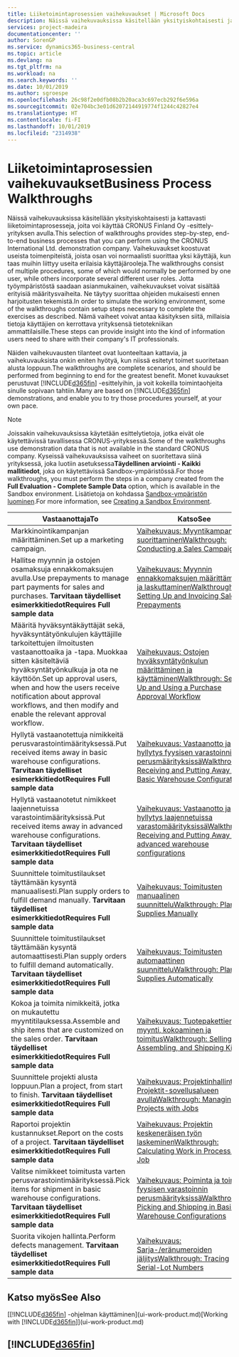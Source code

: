 ```yaml
---
title: Liiketoimintaprosessien vaihekuvaukset | Microsoft Docs
description: Näissä vaihekuvauksissa käsitellään yksityiskohtaisesti ja kattavasti liiketoimintaprosesseja, joita voi käyttää CRONUS Finland Oy -esittely-yrityksen avulla. Vaihekuvaukset koostuvat useista toimenpiteistä, joista osan voi normaalisti suorittaa yksi käyttäjä, kun taas muihin liittyy useita erilaisia käyttäjärooleja. Jotta työympäristöstä saadaan asianmukainen, vaihekuvaukset voivat sisältää erityisiä määritysvaiheita. Ne täytyy suorittaa ohjeiden mukaisesti ennen harjoitusten tekemistä. Nämä vaiheet voivat antaa käsityksen siitä, millaisia tietoja käyttäjien on kerrottava yrityksensä tietotekniikan ammattilaisille.
services: project-madeira
documentationcenter: ''
author: SorenGP
ms.service: dynamics365-business-central
ms.topic: article
ms.devlang: na
ms.tgt_pltfrm: na
ms.workload: na
ms.search.keywords: ''
ms.date: 10/01/2019
ms.author: sgroespe
ms.openlocfilehash: 26c98f2e0dfb08b2b20aca3c697ecb292f6e596a
ms.sourcegitcommit: 02e704bc3e01d62072144919774f1244c42827e4
ms.translationtype: HT
ms.contentlocale: fi-FI
ms.lasthandoff: 10/01/2019
ms.locfileid: "2314938"
---
```

# <a name="business-process-walkthroughs"></a><span data-ttu-id="2c780-106">Liiketoimintaprosessien vaihekuvaukset</span><span class="sxs-lookup"><span data-stu-id="2c780-106">Business Process Walkthroughs</span></span>
<span data-ttu-id="2c780-107">Näissä vaihekuvauksissa käsitellään yksityiskohtaisesti ja kattavasti liiketoimintaprosesseja, joita voi käyttää CRONUS Finland Oy -esittely-yrityksen avulla.</span><span class="sxs-lookup"><span data-stu-id="2c780-107">This selection of walkthroughs provides step-by-step, end-to-end business processes that you can perform using the CRONUS International Ltd. demonstration company.</span></span> <span data-ttu-id="2c780-108">Vaihekuvaukset koostuvat useista toimenpiteistä, joista osan voi normaalisti suorittaa yksi käyttäjä, kun taas muihin liittyy useita erilaisia käyttäjärooleja.</span><span class="sxs-lookup"><span data-stu-id="2c780-108">The walkthroughs consist of multiple procedures, some of which would normally be performed by one user, while others incorporate several different user roles.</span></span> <span data-ttu-id="2c780-109">Jotta työympäristöstä saadaan asianmukainen, vaihekuvaukset voivat sisältää erityisiä määritysvaiheita. Ne täytyy suorittaa ohjeiden mukaisesti ennen harjoitusten tekemistä.</span><span class="sxs-lookup"><span data-stu-id="2c780-109">In order to simulate the working environment, some of the walkthroughs contain setup steps necessary to complete the exercises as described.</span></span> <span data-ttu-id="2c780-110">Nämä vaiheet voivat antaa käsityksen siitä, millaisia tietoja käyttäjien on kerrottava yrityksensä tietotekniikan ammattilaisille.</span><span class="sxs-lookup"><span data-stu-id="2c780-110">These steps can provide insight into the kind of information users need to share with their company's IT professionals.</span></span>  

 <span data-ttu-id="2c780-111">Näiden vaihekuvausten tilanteet ovat luonteeltaan kattavia, ja vaihekuvauksista onkin eniten hyötyä, kun niissä esitetyt toimet suoritetaan alusta loppuun.</span><span class="sxs-lookup"><span data-stu-id="2c780-111">The walkthroughs are complete scenarios, and should be performed from beginning to end for the greatest benefit.</span></span> <span data-ttu-id="2c780-112">Monet kuvaukset perustuvat [!INCLUDE[d365fin](includes/d365fin_md.md)] -esittelyihin, ja voit kokeilla toimintaohjeita sinulle sopivaan tahtiin.</span><span class="sxs-lookup"><span data-stu-id="2c780-112">Many are based on [!INCLUDE[d365fin](includes/d365fin_md.md)] demonstrations, and enable you to try those procedures yourself, at your own pace.</span></span>  

> [!NOTE]
> <span data-ttu-id="2c780-113">Joissakin vaihekuvauksissa käytetään esittelytietoja, jotka eivät ole käytettävissä tavallisessa CRONUS-yrityksessä.</span><span class="sxs-lookup"><span data-stu-id="2c780-113">Some of the walkthroughs use demonstration data that is not available in the standard CRONUS company.</span></span> <span data-ttu-id="2c780-114">Kyseissä vaihekuvauksissa vaiheet on suoritettava siinä yrityksessä, joka luotiin asetuksessa**Täydellinen arviointi - Kaikki mallitiedot**, joka on käytettävissä Sandbox-ympäristössä.</span><span class="sxs-lookup"><span data-stu-id="2c780-114">For those walkthroughs, you must perform the steps in a company created from the **Full Evaluation - Complete Sample Data** option, which is available in the Sandbox environment.</span></span> <span data-ttu-id="2c780-115">Lisätietoja on kohdassa [Sandbox-ympäristön luominen](across-how-create-sandbox-environment.md).</span><span class="sxs-lookup"><span data-stu-id="2c780-115">For more information, see [Creating a Sandbox Environment](across-how-create-sandbox-environment.md).</span></span>

|<span data-ttu-id="2c780-116">Vastaanottaja</span><span class="sxs-lookup"><span data-stu-id="2c780-116">To</span></span>|<span data-ttu-id="2c780-117">Katso</span><span class="sxs-lookup"><span data-stu-id="2c780-117">See</span></span>|  
|--------|---------|  
|<span data-ttu-id="2c780-118">Markkinointikampanjan määrittäminen.</span><span class="sxs-lookup"><span data-stu-id="2c780-118">Set up a marketing campaign.</span></span>|[<span data-ttu-id="2c780-119">Vaihekuvaus: Myyntikampanjan suorittaminen</span><span class="sxs-lookup"><span data-stu-id="2c780-119">Walkthrough: Conducting a Sales Campaign</span></span>](walkthrough-conducting-a-sales-campaign.md)|  
|<span data-ttu-id="2c780-120">Hallitse myynnin ja ostojen osamaksuja ennakkomaksujen avulla.</span><span class="sxs-lookup"><span data-stu-id="2c780-120">Use prepayments to manage part payments for sales and purchases.</span></span> <span data-ttu-id="2c780-121">**Tarvitaan täydelliset esimerkkitiedot**</span><span class="sxs-lookup"><span data-stu-id="2c780-121">**Requires Full sample data**</span></span> |[<span data-ttu-id="2c780-122">Vaihekuvaus: Myynnin ennakkomaksujen määrittäminen ja laskuttaminen</span><span class="sxs-lookup"><span data-stu-id="2c780-122">Walkthrough: Setting Up and Invoicing Sales Prepayments</span></span>](walkthrough-setting-up-and-invoicing-sales-prepayments.md)|  
|<span data-ttu-id="2c780-123">Määritä hyväksyntäkäyttäjät sekä, hyväksyntätyönkulujen käyttäjille tarkoitettujen ilmoitusten vastaanottoaika ja -tapa. Muokkaa sitten käsiteltäviä hyväksyntätyönkulkuja ja ota ne käyttöön.</span><span class="sxs-lookup"><span data-stu-id="2c780-123">Set up approval users, when and how the users receive notification about approval workflows, and then modify and enable the relevant approval workflow.</span></span>|[<span data-ttu-id="2c780-124">Vaihekuvaus: Ostojen hyväksyntätyönkulun määrittäminen ja käyttäminen</span><span class="sxs-lookup"><span data-stu-id="2c780-124">Walkthrough: Setting Up and Using a Purchase Approval Workflow</span></span>](walkthrough-setting-up-and-using-a-purchase-approval-workflow.md)|  
|<span data-ttu-id="2c780-125">Hyllytä vastaanotettuja nimikkeitä perusvarastointimäärityksessä.</span><span class="sxs-lookup"><span data-stu-id="2c780-125">Put received items away in basic warehouse configurations.</span></span> <span data-ttu-id="2c780-126">**Tarvitaan täydelliset esimerkkitiedot**</span><span class="sxs-lookup"><span data-stu-id="2c780-126">**Requires Full sample data**</span></span>|[<span data-ttu-id="2c780-127">Vaihekuvaus: Vastaanotto ja hyllytys fyysisen varastoinnin perusmäärityksissä</span><span class="sxs-lookup"><span data-stu-id="2c780-127">Walkthrough: Receiving and Putting Away in Basic Warehouse Configurations</span></span>](walkthrough-receiving-and-putting-away-in-basic-warehousing.md)|  
|<span data-ttu-id="2c780-128">Hyllytä vastaanotetut nimikkeet laajennetuissa varastointimäärityksissä.</span><span class="sxs-lookup"><span data-stu-id="2c780-128">Put received items away in advanced warehouse configurations.</span></span> <span data-ttu-id="2c780-129">**Tarvitaan täydelliset esimerkkitiedot**</span><span class="sxs-lookup"><span data-stu-id="2c780-129">**Requires Full sample data**</span></span>|[<span data-ttu-id="2c780-130">Vaihekuvaus: Vastaanotto ja hyllytys laajennetuissa varastomäärityksissä</span><span class="sxs-lookup"><span data-stu-id="2c780-130">Walkthrough: Receiving and Putting Away in advanced warehouse configurations</span></span>](walkthrough-receiving-and-putting-away-in-advanced-warehousing.md)|  
|<span data-ttu-id="2c780-131">Suunnittele toimitustilaukset täyttämään kysyntä manuaalisesti.</span><span class="sxs-lookup"><span data-stu-id="2c780-131">Plan supply orders to fulfill demand manually.</span></span> <span data-ttu-id="2c780-132">**Tarvitaan täydelliset esimerkkitiedot**</span><span class="sxs-lookup"><span data-stu-id="2c780-132">**Requires Full sample data**</span></span>|[<span data-ttu-id="2c780-133">Vaihekuvaus: Toimitusten manuaalinen suunnittelu</span><span class="sxs-lookup"><span data-stu-id="2c780-133">Walkthrough: Planning Supplies Manually</span></span>](walkthrough-planning-supplies-manually.md)|  
|<span data-ttu-id="2c780-134">Suunnittele toimitustilaukset täyttämään kysyntä automaattisesti.</span><span class="sxs-lookup"><span data-stu-id="2c780-134">Plan supply orders to fulfill demand automatically.</span></span> <span data-ttu-id="2c780-135">**Tarvitaan täydelliset esimerkkitiedot**</span><span class="sxs-lookup"><span data-stu-id="2c780-135">**Requires Full sample data**</span></span>|[<span data-ttu-id="2c780-136">Vaihekuvaus: Toimitusten automaattinen suunnittelu</span><span class="sxs-lookup"><span data-stu-id="2c780-136">Walkthrough: Planning Supplies Automatically</span></span>](walkthrough-planning-supplies-automatically.md)|  
|<span data-ttu-id="2c780-137">Kokoa ja toimita nimikkeitä, jotka on mukautettu myyntitilauksessa.</span><span class="sxs-lookup"><span data-stu-id="2c780-137">Assemble and ship items that are customized on the sales order.</span></span> <span data-ttu-id="2c780-138">**Tarvitaan täydelliset esimerkkitiedot**</span><span class="sxs-lookup"><span data-stu-id="2c780-138">**Requires Full sample data**</span></span>|[<span data-ttu-id="2c780-139">Vaihekuvaus: Tuotepakettien myynti, kokoaminen ja toimitus</span><span class="sxs-lookup"><span data-stu-id="2c780-139">Walkthrough: Selling, Assembling, and Shipping Kits</span></span>](walkthrough-selling-assembling-and-shipping-kits.md)|  
|<span data-ttu-id="2c780-140">Suunnittele projekti alusta loppuun.</span><span class="sxs-lookup"><span data-stu-id="2c780-140">Plan a project, from start to finish.</span></span> <span data-ttu-id="2c780-141">**Tarvitaan täydelliset esimerkkitiedot**</span><span class="sxs-lookup"><span data-stu-id="2c780-141">**Requires Full sample data**</span></span>|[<span data-ttu-id="2c780-142">Vaihekuvaus: Projektinhallinta Projektit-sovellusalueen avulla</span><span class="sxs-lookup"><span data-stu-id="2c780-142">Walkthrough: Managing Projects with Jobs</span></span>](walkthrough-managing-projects-with-jobs.md)|  
|<span data-ttu-id="2c780-143">Raportoi projektin kustannukset.</span><span class="sxs-lookup"><span data-stu-id="2c780-143">Report on the costs of a project.</span></span> <span data-ttu-id="2c780-144">**Tarvitaan täydelliset esimerkkitiedot**</span><span class="sxs-lookup"><span data-stu-id="2c780-144">**Requires Full sample data**</span></span>|[<span data-ttu-id="2c780-145">Vaihekuvaus: Projektin keskeneräisen työn laskeminen</span><span class="sxs-lookup"><span data-stu-id="2c780-145">Walkthrough: Calculating Work in Process for a Job</span></span>](walkthrough-calculating-work-in-process-for-a-job.md)|  
|<span data-ttu-id="2c780-146">Valitse nimikkeet toimitusta varten perusvarastointimäärityksessä.</span><span class="sxs-lookup"><span data-stu-id="2c780-146">Pick items for shipment in basic warehouse configurations.</span></span> <span data-ttu-id="2c780-147">**Tarvitaan täydelliset esimerkkitiedot**</span><span class="sxs-lookup"><span data-stu-id="2c780-147">**Requires Full sample data**</span></span>|[<span data-ttu-id="2c780-148">Vaihekuvaus: Poiminta ja toimitus fyysisen varastoinnin perusmäärityksissä</span><span class="sxs-lookup"><span data-stu-id="2c780-148">Walkthrough: Picking and Shipping in Basic Warehouse Configurations</span></span>](walkthrough-picking-and-shipping-in-basic-warehousing.md)|  
|<span data-ttu-id="2c780-149">Suorita vikojen hallinta.</span><span class="sxs-lookup"><span data-stu-id="2c780-149">Perform defects management.</span></span> <span data-ttu-id="2c780-150">**Tarvitaan täydelliset esimerkkitiedot**</span><span class="sxs-lookup"><span data-stu-id="2c780-150">**Requires Full sample data**</span></span>|[<span data-ttu-id="2c780-151">Vaihekuvaus: Sarja-/eränumeroiden jäljitys</span><span class="sxs-lookup"><span data-stu-id="2c780-151">Walkthrough: Tracing Serial-Lot Numbers</span></span>](walkthrough-tracing-serial-lot-numbers.md)|  

## <a name="see-also"></a><span data-ttu-id="2c780-152">Katso myös</span><span class="sxs-lookup"><span data-stu-id="2c780-152">See Also</span></span>
<span data-ttu-id="2c780-153">[[!INCLUDE[d365fin](includes/d365fin_md.md)] -ohjelman käyttäminen](ui-work-product.md)</span><span class="sxs-lookup"><span data-stu-id="2c780-153">[Working with [!INCLUDE[d365fin](includes/d365fin_md.md)]](ui-work-product.md)</span></span>  

## [!INCLUDE[d365fin](includes/free_trial_md.md)]  
